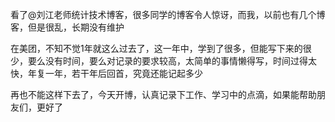 看了@刘江老师统计技术博客，很多同学的博客令人惊讶，而我，以前也有几个博客，但是很乱，长期没有维护

在美团，不知不觉1年就这么过去了，这一年中，学到了很多，但能写下来的很少，要么没有时间，要么对记录的要求较高，太简单的事情懒得写，时间过得太快，年复一年，若干年后回首，究竟还能记起多少

再也不能这样下去了，今天开博，认真记录下工作、学习中的点滴，如果能帮助朋友们，更好了
